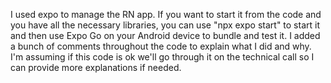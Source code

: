 I used expo to manage the RN app. If you want to start it from the code and you have all the necessary libraries, you can use "npx expo start" to start it and then use Expo Go on your Android device to bundle and test it.
I added a bunch of comments throughout the code to explain what I did and why.
I'm assuming if this code is ok we'll go through it on the technical call so I can provide more explanations if needed.
